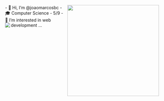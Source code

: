 <img align="right" width="300" src="https://i2.wp.com/allhtaccess.info/wp-content/uploads/2018/03/programming.gif?fit=1281%2C716&ssl=1" />
- 👋 Hi, I’m @joaomarcosbc
- 🎓 Computer Science - 5/9
- 👀 I’m interested in web development ... 

<img align='left' src="https://github-readme-stats.vercel.app/api?username=joaomarcosbc&show_icons=true&title_color=783c00&text_color=af552e&icon_color=783c00&bg_color=f8efd4&cache_seconds=2300">
<!---
joaomarcosbc/joaomarcosbc is a ✨ special ✨ repository because its `README.md` (this file) appears on your GitHub profile.
You can click the Preview link to take a look at your changes.
--->
